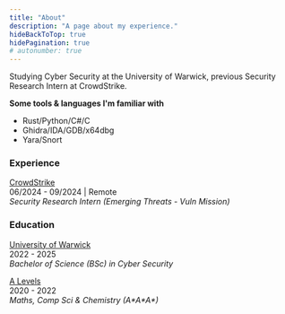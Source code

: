 ```yaml
---
title: "About"
description: "A page about my experience."
hideBackToTop: true
hidePagination: true
# autonumber: true
---
```


Studying Cyber Security at the University of Warwick, 
previous Security Research Intern at CrowdStrike.

**Some tools \& languages I'm familiar with**
- Rust/Python/C#/C
- Ghidra/IDA/GDB/x64dbg
- Yara/Snort


### Experience

[CrowdStrike](https://www.crowdstrike.com/) \
06/2024 - 09/2024 | Remote \
*Security Research Intern (Emerging Threats - Vuln Mission)*

### Education

[University of Warwick](https://www.warwick.ac.uk/) \
2022 - 2025 \
*Bachelor of Science (BSc) in Cyber Security*

[A Levels]() \
2020 - 2022 \
*Maths, Comp Sci & Chemistry (A\*A\*A\*)*
